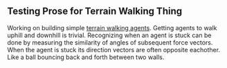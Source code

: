 ## Testing Prose for Terrain Walking Thing

Working on building simple [terrain walking agents](http://www.geos.ed.ac.uk/~s1100074/basicbehavior_3/index.html). Getting agents to walk uphill and downhill is trivial. Recognizing when an agent is stuck can be done by measuring the similarity of angles of subsequent force vectors. When the agent is stuck its direction vectors are often opposite eachother. Like a ball bouncing back and forth between two walls. 
